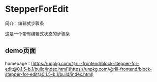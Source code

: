 # StepperForEdit

简介：编辑式步骤条

这是一个带有编辑式状态的步骤条

## demo页面

homepage：[https://unpkg.com/@riil-frontend/block-stepper-for-edit@0.1.5-b.1/build/index.html](https://unpkg.com/@riil-frontend/block-stepper-for-edit@0.1.5-b.1/build/index.html)